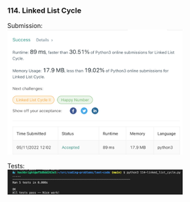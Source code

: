 ### 114. Linked List Cycle

Submission:<br>
<img src="llist_photos/114-linked_list_cycle_2022-05-11.png" width=400>

Tests:<br>
<img src="llist_photos/114-linked_list_cycle_tests_passed.png" width=400>